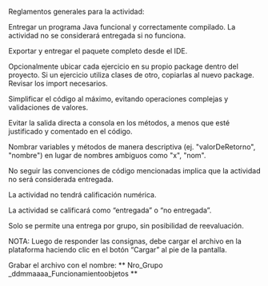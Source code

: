 Reglamentos generales para la actividad:

Entregar un programa Java funcional y correctamente compilado. La actividad no se considerará entregada si no funciona.

Exportar y entregar el paquete completo desde el IDE.  

Opcionalmente ubicar cada ejercicio en su propio package dentro del proyecto. Si un ejercicio utiliza clases de otro, copiarlas al nuevo package. Revisar los import necesarios.

Simplificar el código al máximo, evitando operaciones complejas y validaciones de valores.

Evitar la salida directa a consola en los métodos, a menos que esté justificado y comentado en el código.

Nombrar variables y métodos de manera descriptiva (ej. "valorDeRetorno", "nombre") en lugar de nombres ambiguos como "x", "nom".  

No seguir las convenciones de código mencionadas implica que la actividad no será considerada entregada.  

La actividad no tendrá calificación numérica.

La actividad se calificará como “entregada” o “no entregada”.  

Solo se permite una entrega por grupo, sin posibilidad de reevaluación.  

NOTA: Luego de responder las consignas, debe cargar el archivo en la plataforma haciendo clic en el botón “Cargar” al pie de la pantalla.  

Grabar el archivo con el nombre: ** Nro_Grupo _ddmmaaaa_Funcionamientoobjetos **
